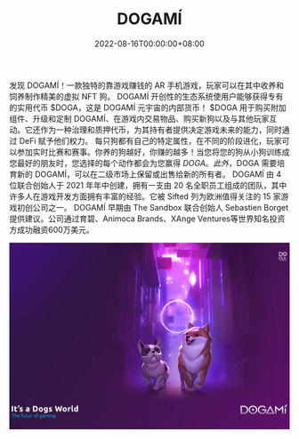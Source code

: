 ﻿---
title: "DOGAMÍ"
description: "您真正的虚拟伴侣！在 AR/VR 中采用并培养独特的 Dogamí"
date: 2022-08-16T00:00:00+08:00
lastmod: 2022-08-16T00:00:00+08:00
draft: false
authors: ["boogArno"]
featuredImage: "dogami.png"
tags: ["NFT Games","DOGAMÍ"]
categories: ["nfts"]
nfts: ["NFT Games"]
blockchain: "Tezos"
website: "https://dogami.com/"
twitter: "https://twitter.com/dogami"
discord: "https://discord.gg/dogami"
telegram: "https://t.me/DogamiAnnouncement"
github: ""
youtube: ""
twitch: ""
facebook: ""
instagram: "https://www.instagram.com/dogami/"
reddit: ""
medium: "https://www.linkedin.com/company/dogami/"
steam: ""
gitbook: ""
googleplay: ""
appstore: ""
status: "Live"
weight: 
lightgallery: true
toc: true
pinned: false
recommend: false
recommend1: false
---
发现 DOGAMÍ！一款独特的靠游戏赚钱的 AR 手机游戏，玩家可以在其中收养和饲养制作精美的虚拟 NFT 狗。
DOGAMÍ 开创性的生态系统使用户能够获得专有的实用代币 $DOGA，这是 DOGAMÍ 元宇宙的内部货币！ $DOGA 用于购买附加组件、升级和定制 DOGAMÍ、在游戏内交易物品、购买新狗以及与其他玩家互动。它还作为一种治理和质押代币，为其持有者提供决定游戏未来的能力，同时通过 DeFi 赋予他们权力。
每只狗都有自己的特定属性，在不同的阶段进化，玩家可以参加实时比赛和赛事。你养的狗越好，你赚的越多！当您将您的狗从小狗训练成您最好的朋友时，您选择的每个动作都会为您赢得 $DOGA。此外，$DOGA 需要培育新的 DOGAMÍ，可以在二级市场上保留或出售给新的所有者。
DOGAMÍ 由 4 位联合创始人于 2021 年年中创建，拥有一支由 20 名全职员工组成的团队，其中许多人在游戏开发方面拥有丰富的经验。它被 Sifted 列为欧洲值得关注的 15 家游戏初创公司之一。 DOGAMÍ 早期由 The Sandbox 联合创始人 Sebastien Borget 提供建议。公司通过育碧、Animoca Brands、XAnge Ventures等世界知名投资方成功融资600万美元。

![dogam-dapp-games-tezos-image1_af2dfbd0233e5cf6a275bdd535392d35](dogam-dapp-games-tezos-image1_af2dfbd0233e5cf6a275bdd535392d35.png)
